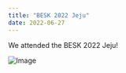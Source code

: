 ```yaml
---
title: "BESK 2022 Jeju"
date: 2022-06-27 
---
```


We attended the BESK 2022 Jeju!

![Image](//bspl.korea.ac.kr/Board/Gallery/2022/BESK_2022_Jeju.jpg) 
